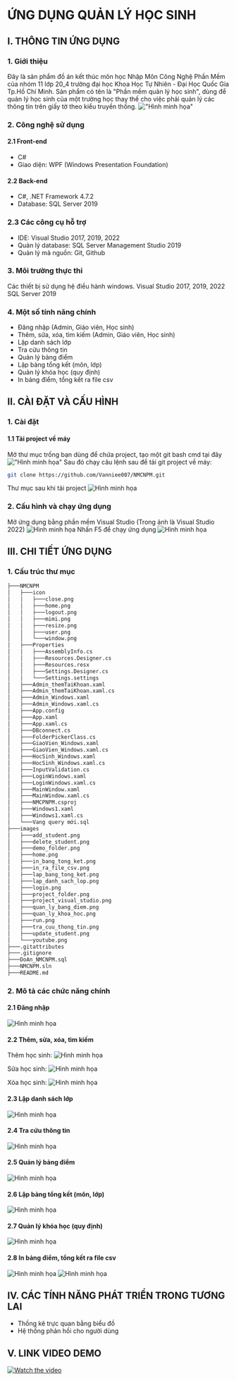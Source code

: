 # ỨNG DỤNG QUẢN LÝ HỌC SINH

## I. THÔNG TIN ỨNG DỤNG

### 1. Giới thiệu

Đây là sản phẩm đồ án kết thúc môn học Nhập Môn Công Nghệ Phần Mềm của nhóm 11 lớp 20_4 trường đại học Khoa Học Tự Nhiên - Đại Học Quốc Gia Tp.Hồ Chí Minh. Sản phẩm có tên là "Phần mềm quản lý học sinh", dùng để quản lý học sinh của một trường học thay thế cho việc phải quản lý các thông tin trên giấy tờ theo kiểu truyền thống.
!["Hình minh họa"](./images/home.png)

### 2. Công nghệ sử dụng

#### 2.1 Front-end

- C#
- Giao diện: WPF (Windows Presentation Foundation)

#### 2.2 Back-end

- C#, .NET Framework 4.7.2
- Database: SQL Server 2019

### 2.3 Các công cụ hỗ trợ

- IDE: Visual Studio 2017, 2019, 2022
- Quản lý database: SQL Server Management Studio 2019
- Quản lý mã nguồn: Git, Github

### 3. Môi trường thực thi

Các thiết bị sử dụng hệ điều hành windows.
Visual Studio 2017, 2019, 2022
SQL Server 2019

### 4. Một số tính năng chính

- Đăng nhập (Admin, Giáo viên, Học sinh)
- Thêm, sửa, xóa, tìm kiếm (Admin, Giáo viên, Học sinh)
- Lập danh sách lớp
- Tra cứu thông tin
- Quản lý bảng điểm
- Lập bảng tổng kết (môn, lớp)
- Quản lý khóa học (quy định)
- In bảng điểm, tổng kết ra file csv

## II. CÀI ĐẶT VÀ CẤU HÌNH

### 1. Cài đặt

#### 1.1 Tải project về máy

Mở thư mục trống bạn dùng để chứa project, tạo một git bash cmd tại đây
!["Hình minh họa"](./images/demo_folder.png)
Sau đó chạy câu lệnh sau để tải git project về máy:

```bash
git clone https://github.com/Vanniee007/NMCNPM.git
```

Thư mục sau khi tải project
![Hình minh họa](./images/project_folder.png)

### 2. Cấu hình và chạy ứng dụng

Mở ứng dụng bằng phần mềm Visual Studio (Trong ảnh là Visual Studio 2022)
![Hình minh họa](./images/project_visual_studio.png)
Nhấn F5 để chạy ứng dụng
![Hình minh họa](./images/run.png)

## III. CHI TIẾT ỨNG DỤNG

### 1. Cấu trúc thư mục

```bash
├───NMCNPM
│   ├───icon
│   │   ├───close.png
│   │   ├───home.png
│   │   ├───logout.png
│   │   ├───mimi.png
│   │   ├───resize.png
│   │   ├───user.png
│   │   └───window.png
│   ├───Properties
│   │   ├───AssemblyInfo.cs
│   │   ├───Resources.Designer.cs
│   │   ├───Resources.resx
│   │   ├───Settings.Designer.cs
│   │   └───Settings.settings
│   ├───Admin_themTaiKhoan.xaml
│   ├───Admin_themTaiKhoan.xaml.cs
│   ├───Admin_Windows.xaml
│   ├───Admin_Windows.xaml.cs
│   ├───App.config
│   ├───App.xaml
│   ├───App.xaml.cs
│   ├───DBconnect.cs
│   ├───FolderPickerClass.cs
│   ├───GiaoVien_Windows.xaml
│   ├───GiaoVien_Windows.xaml.cs
│   ├───HocSinh_Windows.xaml
│   ├───HocSinh_Windows.xaml.cs
│   ├───InputValidation.cs
│   ├───LoginWindows.xaml
│   ├───LoginWindows.xaml.cs
│   ├───MainWindow.xaml
│   ├───MainWindow.xaml.cs
│   ├───NMCPNPM.csproj
│   ├───Windows1.xaml
│   ├───Windows1.xaml.cs
│   └───Vang query mới.sql
├───images
│   ├───add_student.png
│   ├───delete_student.png
│   ├───demo_folder.png
│   ├───home.png
│   ├───in_bang_tong_ket.png
│   ├───in_ra_file_csv.png
│   ├───lap_bang_tong_ket.png
│   ├───lap_danh_sach_lop.png
│   ├───login.png
│   ├───project_folder.png
│   ├───project_visual_studio.png
│   ├───quan_ly_bang_diem.png
│   ├───quan_ly_khoa_hoc.png
│   ├───run.png
│   ├───tra_cuu_thong_tin.png
│   ├───update_student.png
│   └───youtube.png
├───.gitattributes
├───.gitignore
├───DoAn_NMCNPM.sql
├───NMCNPM.sln
├───README.md
```

### 2. Mô tả các chức năng chính

#### 2.1 Đăng nhập
<!-- Hinh anh dang nhap -->
![Hình minh họa](./images/login.png)

#### 2.2 Thêm, sửa, xóa, tìm kiếm
<!-- Them hoc sinh -->
Thêm học sinh:
![Hình minh họa](./images/add_student.png)
<!-- Sua hoc sinh -->
Sửa học sinh:
![Hình minh họa](./images/update_student.png)
<!-- Xoa hoc sinh -->
Xóa học sinh:
![Hình minh họa](./images/delete_student.png)

#### 2.3 Lập danh sách lớp

![Hình minh họa](./images/lap_danh_sach_lop.png)

#### 2.4 Tra cứu thông tin

![Hình minh họa](./images/tra_cuu_thong_tin.png)

#### 2.5 Quản lý bảng điểm

![Hình minh họa](./images/quan_ly_bang_diem.png)

#### 2.6 Lập bảng tổng kết (môn, lớp)

![Hình minh họa](./images/lap_bang_tong_ket.png)

#### 2.7 Quản lý khóa học (quy định)

![Hình minh họa](./images/quan_ly_khoa_hoc.png)

#### 2.8 In bảng điểm, tổng kết ra file csv

![Hình minh họa](./images/in_bang_tong_ket.png)
![Hình minh họa](./images/in_ra_file_csv.png)

## IV. CÁC TÍNH NĂNG PHÁT TRIỂN TRONG TƯƠNG LAI

- Thống kê trực quan bằng biểu đồ
- Hệ thống phản hồi cho người dùng

## V. LINK VIDEO DEMO
<!-- link video -->
[![Watch the video](./images/youtube.png)](https://youtu.be/1Q2Q3Q4Q5Q6)
